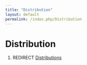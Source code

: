 ```yaml
---
title: "Distribution"
layout: default
permalink: /index.php/Distribution
---
```


# Distribution

1. REDIRECT [Distributions](Distributions)